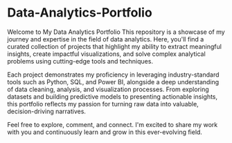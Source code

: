 # Data-Analytics-Portfolio

Welcome to My Data Analytics Portfolio
This repository is a showcase of my journey and expertise in the field of data analytics. Here, you'll find a curated collection of projects that highlight my ability to extract meaningful insights, create impactful visualizations, and solve complex analytical problems using cutting-edge tools and techniques.

Each project demonstrates my proficiency in leveraging industry-standard tools such as Python, SQL, and Power BI, alongside a deep understanding of data cleaning, analysis, and visualization processes. From exploring datasets and building predictive models to presenting actionable insights, this portfolio reflects my passion for turning raw data into valuable, decision-driving narratives.

Feel free to explore, comment, and connect. I'm excited to share my work with you and continuously learn and grow in this ever-evolving field.
